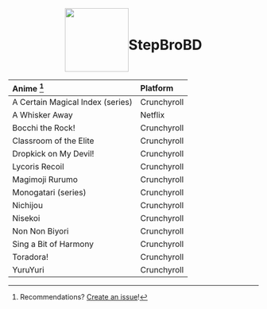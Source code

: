 <div align="center" style="display: flex; justify-content: center; align-items: center;">
  <img src="https://stepbrobd.com/og/animated.gif" style="width: 128px; height: 128px;"/>
  <h1>StepBroBD</h1>
</div>

<div align="center">

| Anime [^Note]                     | Platform    |
|:----------------------------------|:------------|
| A Certain Magical Index (series)  | Crunchyroll |
| A Whisker Away                    | Netflix     |
| Bocchi the Rock!                  | Crunchyroll |
| Classroom of the Elite            | Crunchyroll |
| Dropkick on My Devil!             | Crunchyroll |
| Lycoris Recoil                    | Crunchyroll |
| Magimoji Rurumo                   | Crunchyroll |
| Monogatari (series)               | Crunchyroll |
| Nichijou                          | Crunchyroll |
| Nisekoi                           | Crunchyroll |
| Non Non Biyori                    | Crunchyroll |
| Sing a Bit of Harmony             | Crunchyroll |
| Toradora!                         | Crunchyroll |
| YuruYuri                          | Crunchyroll |

</div>

[^Note]: Recommendations? [Create an issue](https://github.com/StepBroBD/StepBroBD/issues/new/choose)!
